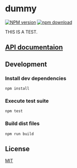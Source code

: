 # dummy

[![NPM version][npm-image]][npm-url]
[![npm download][download-image]][download-url]

THIS IS A TEST.

## [API documentaion](http://cheminfo-js.github.io/test/)

## Development

### Install dev dependencies

`npm install`

### Execute test suite

`npm test`

### Build dist files

`npm run build`

## License

[MIT](./LICENSE)

[npm-image]: https://img.shields.io/npm/v/cheminfo-tools-test.svg?style=flat-square
[npm-url]: https://www.npmjs.com/package/cheminfo-tools-test
[download-image]: https://img.shields.io/npm/dm/cheminfo-tools-test.svg?style=flat-square
[download-url]: https://www.npmjs.com/package/cheminfo-tools-test
